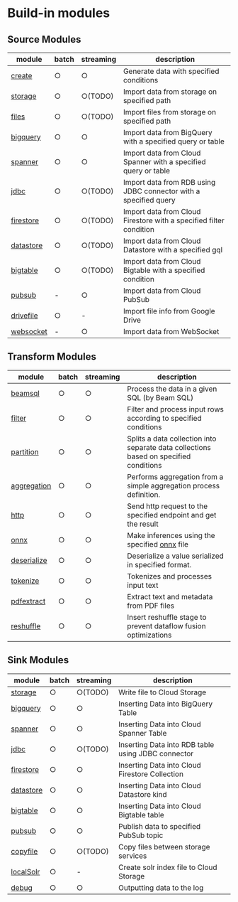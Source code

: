 # Build-in modules

## Source Modules

| module                           | batch | streaming | description                                                        |
|----------------------------------|-------|-----------|--------------------------------------------------------------------|
| [create](source/pubsub.md)       | ○     | ○         | Generate data with specified conditions                            |
| [storage](source/storage.md)     | ○     | ○(TODO)   | Import data from storage on specified path                         |
| [files](source/files.md)         | ○     | ○(TODO)   | Import files from storage on specified path                        |
| [bigquery](source/bigquery.md)   | ○     | ○         | Import data from BigQuery with a specified query or table          |
| [spanner](source/spanner.md)     | ○     | ○         | Import data from Cloud Spanner with a specified query or table     |
| [jdbc](source/jdbc.md)           | ○     | ○(TODO)   | Import data from RDB using JDBC connector with a specified query   |
| [firestore](source/firestore.md) | ○     | ○(TODO)   | Import data from Cloud Firestore with a specified filter condition |
| [datastore](source/datastore.md) | ○     | ○(TODO)   | Import data from Cloud Datastore with a specified gql              |
| [bigtable](source/bigtable.md)   | ○     | ○(TODO)   | Import data from Cloud Bigtable with a specified condition         |
| [pubsub](source/pubsub.md)       | -     | ○         | Import data from Cloud PubSub                                      |
| [drivefile](source/drivefile.md) | ○     | -         | Import file info from Google Drive                                 |
| [websocket](source/websocket.md) | -     | ○         | Import data from WebSocket                                         |

## Transform Modules

| module                                  | batch | streaming | description                                                                           |
|-----------------------------------------|-------|-----------|---------------------------------------------------------------------------------------|
| [beamsql](transform/beamsql.md)         | ○     | ○         | Process the data in a given SQL (by Beam SQL)                                         |
| [filter](transform/filter.md)           | ○     | ○         | Filter and process input rows according to specified conditions                       |
| [partition](transform/partition.md)     | ○     | ○         | Splits a data collection into separate data collections based on specified conditions |
| [aggregation](transform/aggregation.md) | ○     | ○         | Performs aggregation from a simple aggregation process definition.                    |
| [http](transform/http.md)               | ○     | ○         | Send http request to the specified endpoint and get the result                        |
| [onnx](transform/onnx.md)               | ○     | ○         | Make inferences using the specified [onnx](https://onnxruntime.ai/) file              |
| [deserialize](transform/deserialize.md) | ○     | ○         | Deserialize a value serialized in specified format.                                   |
| [tokenize](transform/tokenize.md)       | ○     | ○         | Tokenizes and processes input text                                                    |
| [pdfextract](transform/pdfextract.md)   | ○     | ○         | Extract text and metadata from PDF files                                              |
| [reshuffle](transform/reshuffle.md)     | ○     | ○         | Insert reshuffle stage to prevent dataflow fusion optimizations                       |

## Sink Modules

| module                                   | batch | streaming | description                                                |
|------------------------------------------|-------|-----------|------------------------------------------------------------|
| [storage](sink/storage.md)               | ○     | ○(TODO)   | Write file to Cloud Storage                                |
| [bigquery](sink/bigquery.md)             | ○     | ○         | Inserting Data into BigQuery Table                         |
| [spanner](sink/spanner.md)               | ○     | ○         | Inserting Data into Cloud Spanner Table                    |
| [jdbc](sink/jdbc.md)                     | ○     | ○(TODO)   | Inserting Data into RDB table using JDBC connector         |
| [firestore](sink/firestore.md)           | ○     | ○         | Inserting Data into Cloud Firestore Collection             |
| [datastore](sink/datastore.md)           | ○     | ○         | Inserting Data into Cloud Datastore kind                   |
| [bigtable](sink/bigtable.md)             | ○     | ○         | Inserting Data into Cloud Bigtable table                   |
| [pubsub](sink/pubsub.md)                 | ○     | ○         | Publish data to specified PubSub topic                     |
| [copyfile](sink/copyfile.md)             | ○     | ○(TODO)   | Copy files between storage services                        |
| [localSolr](sink/localsolr.md)           | ○     | -         | Create solr index file to Cloud Storage                    |
| [debug](sink/debug.md)                   | ○     | ○         | Outputting data to the log                                 |
